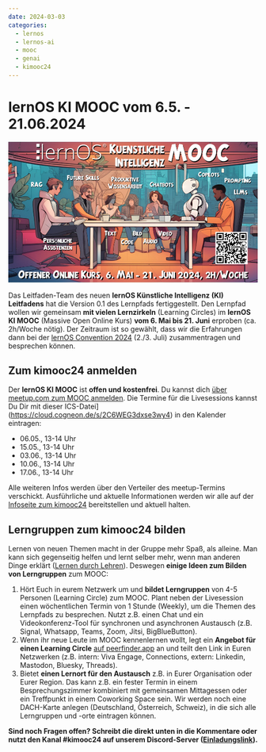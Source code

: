 ```yaml
---
date: 2024-03-03
categories:
  - lernos
  - lernos-ai
  - mooc
  - genai
  - kimooc24
---
```


# lernOS KI MOOC vom 6.5. - 21.06.2024

![](images/kimooc24-key-visual-1000px.jpg)

Das Leitfaden-Team des neuen **lernOS Künstliche Intelligenz (KI) Leitfadens** hat die Version 0.1 des Lernpfads fertiggestellt. Den Lernpfad wollen wir gemeinsam **mit vielen Lernzirkeln** (Learning Circles) im **lernOS KI MOOC** (Massive Open Online Kurs) **vom 6. Mai bis 21. Juni** erproben (ca. 2h/Woche nötig). Der Zeitraum ist so gewählt, dass wir die Erfahrungen dann bei der [lernOS Convention 2024](https://cogneon.de/loscon24) (2./3. Juli) zusammentragen und besprechen können.

<!-- more -->

## Zum kimooc24 anmelden
Der **lernOS KI MOOC** ist **offen und kostenfrei**. Du  kannst dich [über meetup.com zum MOOC anmelden](https://www.meetup.com/de-DE/cogneon/events/297769514/). Die Termine für die Livesessions kannst Du Dir mit dieser ICS-Datei](https://cloud.cogneon.de/s/2C6WEG3dxse3wy4) in den Kalender eintragen:

- 06.05., 13-14 Uhr
- 15.05., 13-14 Uhr
- 03.06., 13-14 Uhr
- 10.06., 13-14 Uhr
- 17.06., 13-14 Uhr

Alle weiteren Infos werden über den Verteiler des meetup-Termins verschickt. Ausführliche und aktuelle Informationen werden wir alle auf der [Infoseite zum kimooc24](https://loscon.lernos.org/de/kimooc24/) bereitstellen und aktuell halten.

## Lerngruppen zum kimooc24 bilden

Lernen von neuen Themen macht in der Gruppe mehr Spaß, als alleine. Man kann sich gegenseitig helfen und lernt selber mehr, wenn man anderen Dinge erklärt ([Lernen durch Lehren](https://de.wikipedia.org/wiki/Lernen_durch_Lehren)). Deswegen **einige Ideen zum Bilden von Lerngruppen** zum MOOC:

1. Hört Euch in eurem Netzwerk um und **bildet Lerngruppen** von 4-5 Personen (Learning Circle) zum MOOC. Plant neben der Livesession einen wöchentlichen Termin von 1 Stunde (Weekly), um die Themen des Lernpfads zu besprechen. Nutzt z.B. einen Chat und ein Videokonferenz-Tool für synchronen und asynchronen Austausch (z.B. Signal, Whatsapp, Teams, Zoom,  Jitsi, BigBlueButton).
1. Wenn ihr neue Leute im MOOC kennenlernen wollt, legt ein **Angebot für einen Learning Circle** [auf peerfinder.app](https://web.peerfinder.app/de) an und teilt den Link in Euren Netzwerken (z.B. intern: Viva Engage, Connections, extern: Linkedin, Mastodon, Bluesky, Threads).
1. Bietet **einen Lernort für den Austausch** z.B. in Eurer Organisation oder Eurer Region. Das kann z.B. ein fester Termin in einem Besprechungszimmer kombiniert mit gemeinsamen Mittagessen oder ein Treffpunkt in einem Coworking Space sein. Wir werden noch eine DACH-Karte anlegen (Deutschland, Österreich, Schweiz), in die sich alle Lerngruppen und -orte eintragen können.

**Sind noch Fragen offen? Schreibt die direkt unten in die Kommentare oder nutzt den Kanal #kimooc24 auf unserem Discord-Server ([Einladungslink](https://discord.gg/kPFUkF3PAg)).**